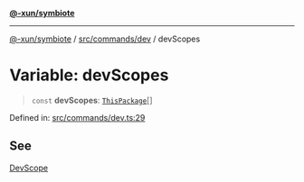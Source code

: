 [**@-xun/symbiote**](../../../../README.md)

***

[@-xun/symbiote](../../../../README.md) / [src/commands/dev](../README.md) / devScopes

# Variable: devScopes

> `const` **devScopes**: [`ThisPackage`](../../../configure/enumerations/ThisPackageGlobalScope.md#thispackage)[]

Defined in: [src/commands/dev.ts:29](https://github.com/Xunnamius/symbiote/blob/45a95680565f7437367edb2f8cc44a33e7541aa0/src/commands/dev.ts#L29)

## See

[DevScope](../../../configure/enumerations/ThisPackageGlobalScope.md)
